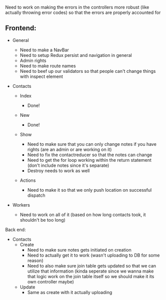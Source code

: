 Need to work on making the errors in the controllers more robust (like actually throwing error codes) so that the errors are properly accounted for

## Frontend:

- General
    - Need to make a NavBar
    - Need to setup Redux persist and navigation in general
    - Admin rights
    - Need to make route names
    - Need to beef up our validators so that people can't change things with inspect element

- Contacts
    - Index
        - Done!
    - New
        - Done!
    - Show 
        - Need to make sure that you can only change notes if you have rights (are an admin or are working on it)
        - Need to fix the contactreducer so that the notes can change
        - Need to get the for loop working within the return statement (don't include notes since it's separate)
        - Destroy needs to work as well

    - Actions
        - Need to make it so that we only push location on successful dispatch

- Workers
    - Need to work on all of it (based on how long contacts took, it shouldn't be too long)

Back end:

- Contacts
    - Create
        - Need to make sure notes gets initiated on creation
        - Need to actually get it to work (wasn't uploading to DB for some reason)
        - Need to also make sure join table gets updated so that we can utilize that information (kinda seperate since we 
        wanna make that logic work on the join table itself so we should make it its own controller maybe)
    - Update
        - Same as create with it actually uploading